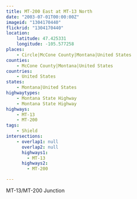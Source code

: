 ```yaml
---
title: MT-200 East at MT-13 North
date: "2003-07-01T00:00:00Z"
imageid: "1304170440"
flickrid: "1304170440"
location:
    latitude: 47.425331
    longitude: -105.577258
places:
    - Circle|McCone County|Montana|United States
counties:
    - McCone County|Montana|United States
countries:
    - United States
states:
    - Montana|United States
highwaytypes:
    - Montana State Highway
    - Montana State Highway
highways:
    - MT-13
    - MT-200
tags:
    - Shield
intersections:
    - overlap1: null
      overlap2: null
      highways1:
        - MT-13
      highways2:
        - MT-200

---
```

MT-13/MT-200 Junction